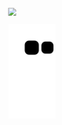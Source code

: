 ![](https://count.getloli.com/get/@LanluZ?theme=rule34)

![](assets/github-contribution-grid-snake.svg)